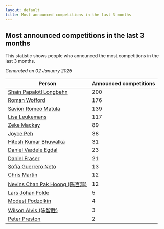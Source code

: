 ```yaml
---
layout: default
title: Most announced competitions in the last 3 months
---
```

## Most announced competitions in the last 3 months
This statistic shows people who announced the most competitions in the last 3 months.

*Generated on 02 January 2025*

| Person | Announced competitions |
| --- | --- |
| [Shain Papalotl Longbehn](https://www.worldcubeassociation.org/persons/2020LONG05) | 200 |
| [Roman Wofford](https://www.worldcubeassociation.org/persons/2017WOFF01) | 176 |
| [Savion Romeo Matula](https://www.worldcubeassociation.org/persons/2019MATU03) | 139 |
| [Lisa Leukemans](https://www.worldcubeassociation.org/persons/2021LEUK01) | 117 |
| [Zeke Mackay](https://www.worldcubeassociation.org/persons/2015MACK06) | 89 |
| [Joyce Peh](https://www.worldcubeassociation.org/persons/2017PEHJ01) | 38 |
| [Hitesh Kumar Bhuwalka](https://www.worldcubeassociation.org/persons/2022BHUW01) | 31 |
| [Daniel Vædele Egdal](https://www.worldcubeassociation.org/persons/2013EGDA01) | 23 |
| [Daniel Fraser](https://www.worldcubeassociation.org/persons/2020FRAS02) | 21 |
| [Sofía Guerrero Neto](https://www.worldcubeassociation.org/persons/2017NETO02) | 13 |
| [Chris Martin](https://www.worldcubeassociation.org/persons/2013MART03) | 12 |
| [Nevins Chan Pak Hoong (陈百鸿)](https://www.worldcubeassociation.org/persons/2010CHAN20) | 12 |
| [Lars Johan Folde](https://www.worldcubeassociation.org/persons/2018FOLD01) | 5 |
| [Modest Podzolkin](https://www.worldcubeassociation.org/persons/2017PODZ01) | 4 |
| [Wilson Alvis (陈智胜)](https://www.worldcubeassociation.org/persons/2011ALVI01) | 3 |
| [Peter Preston](https://www.worldcubeassociation.org/persons/2017PRES02) | 2 |
